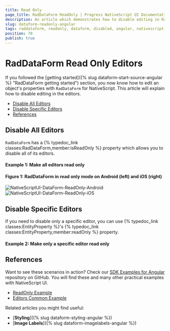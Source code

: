 ```yaml
---
title: Read Only
page_title: RadDataForm ReadOnly | Progress NativeScript UI Documentation
description: An article which demonstrates how to disable editing in RadDataForm for NativeScript.
slug: dataform-readonly-angular
tags: raddataform, readonly, dataform, disabled, angular, nativescript, professional, ui
position: 70
publish: true
---
```


# RadDataForm Read Only Editors

If you followed the [getting started]({% slug dataform-start-source-angular %} "RadDataForm getting started") section, you now know how to edit an object's properties with `RadDataForm` for NativeScript. This article will explain how to disable editing in the editors.

* [Disable All Editors](#disable-all-editors)
* [Disable Specific Editors](#disable-specific-editors)
* [References](#references)

## Disable All Editors

`RadDataForm` has a {% typedoc_link classes:RadDataForm,member:isReadOnly %} property which allows you to disable all of its editors.

#### Example 1: Make all editors read only

<snippet id='angular-dataform-form-readonly-html'/>

#### Figure 1: RadDataForm in read only mode on Android (left) and iOS (right)

![NativeScriptUI-DataForm-ReadOnly-Android](../../img/ns_ui/dataform-readonly-android.png "ReadOnly mode of RadDataForm in Android") ![NativeScriptUI-DataForm-ReadOnly-iOS](../../img/ns_ui/dataform-readonly-ios.png "ReadOnly mode of RadDataForm in iOS")

## Disable Specific Editors

If you need to disable only a specific editor, you can use {% typedoc_link classes:EntityProperty %}'s {% typedoc_link classes:EntityProperty,member:readOnly %} property.

#### Example 2: Make only a specific editor read only

<snippet id='angular-dataform-property-readonly-html'/>

## References

Want to see these scenarios in action?
Check our [SDK Examples for Angular](https://github.com/NativeScript/nativescript-ui-samples-angular) repository on GitHub. You will find these and many other practical examples with NativeScript UI.

* [ReadOnly Example](https://github.com/NativeScript/nativescript-ui-samples-angular/tree/master/dataform/app/examples/editors/readonly)
* [Editors Common Example](https://github.com/NativeScript/nativescript-ui-samples-angular/tree/master/dataform/app/examples/editors)

Related articles you might find useful:

* [**Styling**]({% slug dataform-styling-angular %})
* [**Image Labels**]({% slug dataform-imagelabels-angular %})
